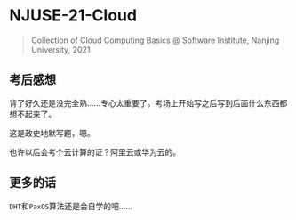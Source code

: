# NJUSE-21-Cloud
> Collection of Cloud Computing Basics @ Software Institute, Nanjing University, 2021

## 考后感想

背了好久还是没完全熟……专心太重要了。考场上开始写之后写到后面什么东西都想不起来了。

这是政史地默写题，嗯。

也许以后会考个云计算的证？阿里云或华为云的。

## 更多的话

`DHT`和`PaxOS`算法还是会自学的吧……